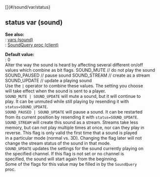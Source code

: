 []{#/sound/var/status}    
## status var (sound)    
**See also:**    
:   [vars (sound)](/ref/sound/var/var.md)    
:   [SoundQuery proc (client)](/ref/client/proc/SoundQuery/SoundQuery.md)    
<!-- -->    
**Default value:**    
:   0    
Alter the way the sound is heard by affecting several different on/off    
values which combine as bit flags. SOUND_MUTE // do not play the sound    
SOUND_PAUSED // pause sound SOUND_STREAM // create as a stream    
SOUND_UPDATE // update a playing sound    
Use the `|` operator to combine these values. The setting you choose    
will take effect when the sound is sent to a player.    
`SOUND_MUTE | SOUND_UPDATE` will mute a sound, but it will continue to    
play. It can be unmuted while still playing by resending it with    
`status=SOUND_UPDATE`.    
`SOUND_PAUSED | SOUND_UPDATE` will pause a sound. It can be restarted    
from its current position by resending it with `status=SOUND_UPDATE`.    
`SOUND_STREAM` will create this sound as a stream. Streams take less    
memory, but can not play multiple times at once, nor can they play in    
reverse. This flag is only valid the first time that a sound is played    
in a particular mode (normal vs. 3D). Changing the flag later will not    
change the stream status of the sound in that mode.    
`SOUND_UPDATE` updates the settings for the sound currently playing on    
the specified channel. If this flag is not set or no channel is    
specified, the sound will start again from the beginning.    
Some of the flags for this value may be filled in by the `SoundQuery`    
proc.  
